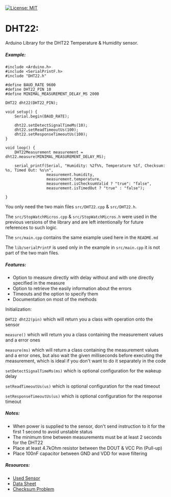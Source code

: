 [![License: MIT](https://img.shields.io/badge/license-MIT-green.svg)](https://github.com/ItsGosho/DHT22/blob/main/LICENSE)

# DHT22:

Arduino Library for the DHT22 Temperature & Humidity sensor.

##### Example:

```
#include <Arduino.h>
#include <SerialPrintF.h>
#include "DHT22.h"

#define BAUD_RATE 9600
#define DHT22_PIN 10
#define MINIMAL_MEASUREMENT_DELAY_MS 2000

DHT22 dht22(DHT22_PIN);

void setup() {
    Serial.begin(BAUD_RATE);

    dht22.setDetectSignalTimeMs(10);
    dht22.setReadTimeoutUs(100);
    dht22.setResponseTimeoutUs(100);
}

void loop() {
    DHT22Measurement measurement = dht22.measure(MINIMAL_MEASUREMENT_DELAY_MS);

    serial_printf(Serial, "Humidity: %2f%%, Temperature %1f, Checksum: %s, Timed Out: %s\n",
                  measurement.humidity,
                  measurement.temperature,
                  measurement.isChecksumValid ? "true": "false",
                  measurement.isTimedOut ? "true" : "false");

}
```

You only need the two main files `src/DHT22.cpp` & `src/DHT22.h`.

The `src/StopWatchMicros.cpp` & `src/StopWatchMicros.h` were used in the previous versions of the library and 
are left intentionally for future references to such logic.

The `src/main.cpp` contains the same example used here in the `README.md`

The `lib/serialPrintF` is used only in the example in `src/main.cpp` it is not part of the two main files.

##### Features:

- Option to measure directly with delay without and with one directly specified in the measure
- Option to retrieve the easily information about the errors
- Timeouts and the option to specify them
- Documentation on most of the methods

Initialization:

`DHT22 dht22(pin)` which will return you a class with operation onto the sensor

`measure()` which will return you a class containing the measurement values and a error ones

`measure(ms)` which will return a class containing the measurement values and a error ones, but also wait the
 given milliseconds before executing the measurement, which is ideal if you don't want to do it separately in the code
 
`setDetectSignalTimeMs(ms)` which is optional configuration for the wakeup delay

`setReadTimeoutUs(us)` which is optional configuration for the read timeout

`setResponseTimeoutUs(us)` which is optional configuration for the response timeout

##### Notes:

- When power is supplied to the sensor, don't send instruction to it for the first 1 second 
to avoid unstable status
- The minimum time between measurements must be at least 2 seconds for the DHT22
- Place at least 4.7kOhm resistor between the DOUT & VCC Pin (Pull-up)
- Place 100nF capacitor between GND and VDD for wave filtering

##### Resources:
- [Used Sensor](https://www.waveshare.com/dht22-temperature-humidity-sensor.htm)
- [Data Sheet](https://cdn-shop.adafruit.com/datasheets/Digital+humidity+and+temperature+sensor+AM2302.pdf)
- [Checksum Problem](https://stackoverflow.com/questions/68547020/dht22-sensors-checksum-not-valid/68547021?noredirect=1#comment121145477_68547021)